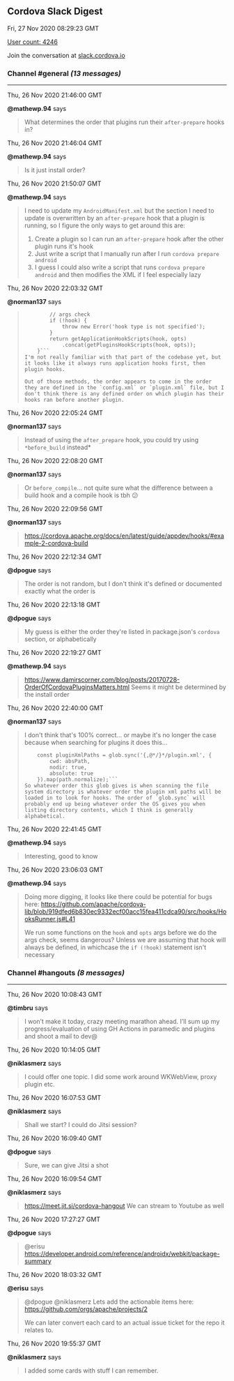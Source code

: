 ## Cordova Slack Digest
Fri, 27 Nov 2020 08:29:23 GMT

[User count: 4246](https://cordova.slack.com/)


Join the conversation at [slack.cordova.io](http://slack.cordova.io/)

### __Channel #general__ _(13 messages)_
---

Thu, 26 Nov 2020 21:46:00 GMT

__@mathewp.94__ says 
> What determines the order that plugins run their `after-prepare` hooks in?
> 

Thu, 26 Nov 2020 21:46:04 GMT

__@mathewp.94__ says 
> Is it just install order?
> 

Thu, 26 Nov 2020 21:50:07 GMT

__@mathewp.94__ says 
> I need to update my `AndroidManifest.xml` but the section I need to update is overwritten by an `after-prepare` hook that a plugin is running, so I figure the only ways to get around this are:
> 1. Create a plugin so I can run an `after-prepare` hook after the other plugin runs it's hook
> 2. Just write a script that I manually run after I run `cordova prepare android`
> 3. I guess I could also write a script that runs `cordova prepare android` and then modifies the XML if I feel especially lazy 
> 

Thu, 26 Nov 2020 22:03:32 GMT

__@norman137__ says 
> ```    getHookScripts: function (hook, opts) {
>         // args check
>         if (!hook) {
>             throw new Error('hook type is not specified');
>         }
>         return getApplicationHookScripts(hook, opts)
>             .concat(getPluginsHookScripts(hook, opts));
>     }```
> I'm not really familiar with that part of the codebase yet, but it looks like it always runs application hooks first, then plugin hooks.
> 
> Out of those methods, the order appears to come in the order they are defined in the `config.xml` or `plugin.xml` file, but I don't think there is any defined order on which plugin has their hooks ran before another plugin.
> 

Thu, 26 Nov 2020 22:05:24 GMT

__@norman137__ says 
> Instead of using the `after_prepare` hook, you could try using `*before_build` instead*
> 

Thu, 26 Nov 2020 22:08:20 GMT

__@norman137__ says 
> Or `before_compile`... not quite sure what the difference between a build hook and a compile hook is tbh 😕
> 

Thu, 26 Nov 2020 22:09:56 GMT

__@norman137__ says 
> <https://cordova.apache.org/docs/en/latest/guide/appdev/hooks/#example-2-cordova-build>
> 

Thu, 26 Nov 2020 22:12:34 GMT

__@dpogue__ says 
> The order is not random, but I don't think it's defined or documented exactly what the order is
> 

Thu, 26 Nov 2020 22:13:18 GMT

__@dpogue__ says 
> My guess is either the order they're listed in package.json's `cordova` section, or alphabetically
> 

Thu, 26 Nov 2020 22:19:27 GMT

__@mathewp.94__ says 
> <https://www.damirscorner.com/blog/posts/20170728-OrderOfCordovaPluginsMatters.html>
> Seems it might be determined by the install order
> 

Thu, 26 Nov 2020 22:40:00 GMT

__@norman137__ says 
> I don't think that's 100% correct... or maybe it's no longer the case because when searching for plugins it does this...
> 
> ```// Match normal and scoped plugins
>     const pluginXmlPaths = glob.sync('{,@*/}*/plugin.xml', {
>         cwd: absPath,
>         nodir: true,
>         absolute: true
>     }).map(path.normalize);```
> So whatever order this glob gives is when scanning the file system directory is whatever order the plugin xml paths will be loaded in to look for hooks. The order of `glob.sync` will probably end up being whatever order the OS gives you when listing directory contents, which I think is generally alphabetical.
> 

Thu, 26 Nov 2020 22:41:45 GMT

__@mathewp.94__ says 
> Interesting, good to know
> 

Thu, 26 Nov 2020 23:06:03 GMT

__@mathewp.94__ says 
> Doing more digging, it looks like there could be potential for bugs here: <https://github.com/apache/cordova-lib/blob/919dfed6b830ec9332ecf00acc15fea411cdca90/src/hooks/HooksRunner.js#L41>
> 
> We run some functions on the `hook` and `opts` args before we do the args check, seems dangerous?
> Unless we are assuming that hook will always be defined, in whichcase the `if (!hook)`  statement isn't necessary
> 

### __Channel #hangouts__ _(8 messages)_
---

Thu, 26 Nov 2020 10:08:43 GMT

__@timbru__ says 
> I won’t make it today, crazy meeting marathon ahead. I’ll sum up my progress/evaluation of using GH Actions in paramedic and plugins and shoot a mail to dev@
> 

Thu, 26 Nov 2020 10:14:05 GMT

__@niklasmerz__ says 
> I could offer one topic. I did some work around WKWebView, proxy plugin etc.
> 

Thu, 26 Nov 2020 16:07:53 GMT

__@niklasmerz__ says 
> Shall we start? I could do Jitsi session?
> 

Thu, 26 Nov 2020 16:09:40 GMT

__@dpogue__ says 
> Sure, we can give Jitsi a shot
> 

Thu, 26 Nov 2020 16:09:54 GMT

__@niklasmerz__ says 
> <https://meet.jit.si/cordova-hangout> We can stream to Youtube as well
> 

Thu, 26 Nov 2020 17:27:27 GMT

__@dpogue__ says 
> @erisu <https://developer.android.com/reference/androidx/webkit/package-summary>
> 

Thu, 26 Nov 2020 18:03:32 GMT

__@erisu__ says 
> @dpogue @niklasmerz Lets add the actionable items here: <https://github.com/orgs/apache/projects/2>
> 
> We can later convert each card to an actual issue ticket for the repo it relates to.
> 

Thu, 26 Nov 2020 19:55:37 GMT

__@niklasmerz__ says 
> I added some cards with stuff I can remember.
> 
